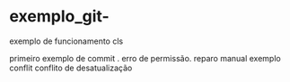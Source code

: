 # exemplo_git-
exemplo de funcionamento cls

primeiro exemplo de commit .
erro de permissão.
reparo manual 
exemplo conflit
conflito de desatualização 
